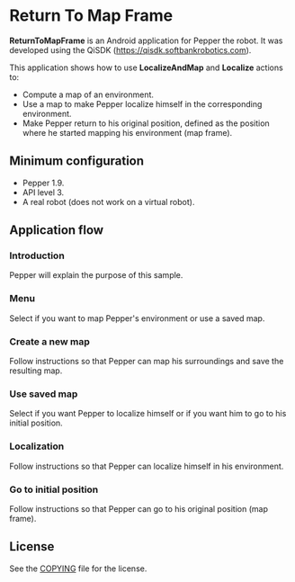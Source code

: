# Return To Map Frame

**ReturnToMapFrame** is an Android application for Pepper the robot.
It was developed using the QiSDK (https://qisdk.softbankrobotics.com).

This application shows how to use **LocalizeAndMap** and **Localize**
actions to:

* Compute a map of an environment.
* Use a map to make Pepper localize himself in the corresponding
environment.
* Make Pepper return to his original position, defined as the position
  where he started mapping his environment (map frame).

## Minimum configuration

* Pepper 1.9.
* API level 3.
* A real robot (does not work on a virtual robot).

## Application flow

### Introduction

Pepper will explain the purpose of this sample.

### Menu

Select if you want to map Pepper's environment or use a saved map.

### Create a new map

Follow instructions so that Pepper can map his surroundings and save
the resulting map.

### Use saved map

Select if you want Pepper to localize himself or if you want him to go
to his initial position.

### Localization

Follow instructions so that Pepper can localize himself in his
environment.

### Go to initial position

Follow instructions so that Pepper can go to his original position
(map frame).

## License

See the [COPYING](COPYING) file for the license.

